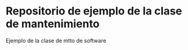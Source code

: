 <h1>Repositorio de ejemplo de la clase de mantenimiento</h1>

Ejemplo de la clase de mtto de software
